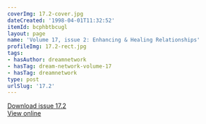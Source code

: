 ```yaml
---
coverImg: 17.2-cover.jpg
dateCreated: '1998-04-01T11:32:52'
itemId: bcphbtbcugl
layout: page
name: 'Volume 17, issue 2: Enhancing & Healing Relationships'
profileImg: 17.2-rect.jpg
tags:
- hasAuthor: dreamnetwork
- hasTag: dream-network-volume-17
- hasTag: dreamnetwork
type: post
urlSlug: '17.2'
---
```

<a href="../files/pdfs/Volume_17/17.2-Dream-Network-Vol-17-No-2.pdf" download="">Download issue 17.2</a><br><a href="../files/pdfs/Volume_17/17.2-Dream-Network-Vol-17-No-2.pdf">View online</a>